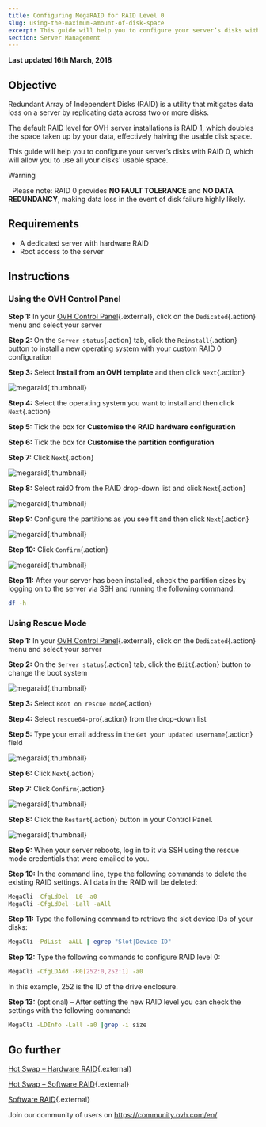 ```yaml
---
title: Configuring MegaRAID for RAID Level 0
slug: using-the-maximum-amount-of-disk-space
excerpt: This guide will help you to configure your server’s disks with RAID 0, which will allow you to use all your disks' usable space.
section: Server Management
---
```


**Last updated 16th March, 2018**
 
## Objective

Redundant Array of Independent Disks (RAID) is a utility that mitigates data loss on a server by replicating data across two or more disks.

The default RAID level for OVH server installations is RAID 1, which doubles the space taken up by your data, effectively halving the usable disk space.

This guide will help you to configure your server’s disks with RAID 0, which will allow you to use all your disks' usable space.

> [!warning]
> 
> Please note: RAID 0 provides **NO FAULT TOLERANCE** and **NO DATA REDUNDANCY**, making data loss in the event of disk failure highly likely.
> 

## Requirements

- A dedicated server with hardware RAID
- Root access to the server

## Instructions

### Using the OVH Control Panel

**Step 1:** In your [OVH Control Panel](https://www.ovh.com/auth/?action=gotomanager){.external}, click on the `Dedicated`{.action} menu and select your server

**Step 2:** On the `Server status`{.action} tab, click the `Reinstall`{.action} button to install a new operating system with your custom RAID 0 configuration

**Step 3:** Select **Install from an OVH template** and then click `Next`{.action}

![megaraid](images/server_installation_raid0_01.png){.thumbnail}

**Step 4:** Select the operating system you want to install and then click `Next`{.action}

**Step 5:** Tick the box for **Customise the RAID hardware configuration**

**Step 6:** Tick the box for **Customise the partition configuration**

**Step 7:** Click `Next`{.action}

![megaraid](images/server_installation_raid0_02.png){.thumbnail}

**Step 8:** Select raid0 from the RAID drop-down list and click `Next`{.action}

![megaraid](images/server_installation_raid0_03.png){.thumbnail}

**Step 9:** Configure the partitions as you see fit and then click `Next`{.action}

![megaraid](images/server_installation_raid0_04.png){.thumbnail}

**Step 10:** Click `Confirm`{.action}

![megaraid](images/server_installation_raid0_05.png){.thumbnail}

**Step 11:** After your server has been installed, check the partition sizes by logging on to the server via SSH and running the following command:

```sh
df -h
```

### Using Rescue Mode

**Step 1:** In your [OVH Control Panel](https://www.ovh.com/auth/?action=gotomanager){.external}, click on the `Dedicated`{.action} menu and select your server

**Step 2:** On the `Server status`{.action} tab, click the `Edit`{.action} button to change the boot system

![megaraid](images/rescue_mode_raid0_01.png){.thumbnail}

**Step 3:** Select `Boot on rescue mode`{.action}

**Step 4:** Select `rescue64-pro`{.action} from the drop-down list

**Step 5:** Type your email address in the `Get your updated username`{.action} field

![megaraid](images/rescue_mode_raid0_02.png){.thumbnail}

**Step 6:** Click `Next`{.action}

**Step 7:** Click `Confirm`{.action}

![megaraid](images/rescue_mode_raid0_03.png){.thumbnail}

**Step 8:** Click the `Restart`{.action} button in your Control Panel.

![megaraid](images/server_installation_raid0_06.png){.thumbnail}

**Step 9:** When your server reboots, log in to it via SSH using the rescue mode credentials that were emailed to you.

**Step 10:** In the command line, type the following commands to delete the existing RAID settings. All data in the RAID will be deleted:

```sh
MegaCli -CfgLdDel -L0 -a0
MegaCli -CfgLdDel -Lall -aAll
```

**Step 11:** Type the following command to retrieve the slot device IDs of your disks:

```sh
MegaCli -PdList -aALL | egrep "Slot|Device ID"
```

**Step 12:** Type the following commands to configure RAID level 0:

```sh
MegaCli -CfgLDAdd -R0[252:0,252:1] -a0
```

In this example, 252 is the ID of the drive enclosure.

**Step 13:** (optional) – After setting the new RAID level you can check the settings with the following command:

```sh
MegaCli -LDInfo -Lall -a0 |grep -i size
```

## Go further

[Hot Swap – Hardware RAID](https://docs.ovh.com/gb/en/dedicated/hotswap-raid-hard/){.external}

[Hot Swap – Software RAID](https://docs.ovh.com/gb/en/dedicated/hotswap-raid-soft/){.external}

[Software RAID](https://docs.ovh.com/gb/en/dedicated/raid-soft/){.external}

Join our community of users on <https://community.ovh.com/en/>